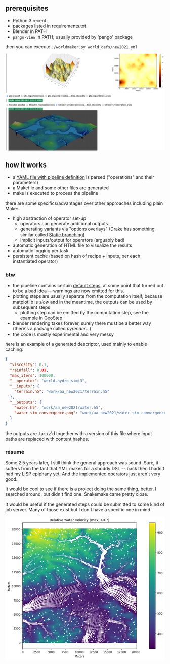 ## prerequisites

- Python 3.recent
- packages listed in requirements.txt
- Blender in PATH
- `pango-view` in PATH; usually provided by 'pango' package

then you can execute `./worldmaker.py world_defs/new2021.yml`

![screenshot](doc/html.png)

## how it works

- a [YAML file with pipeline definition](world_defs/new2021.yml) is parsed ("operations" and their parameters)
- a Makefile and some other files are generated
- make is executed to process the pipeline

there are some specifics/advantages over other approaches including plain Make:

- high abstraction of operator set-up
	- operators can generate additional outputs
	- generating variants via "options overlays" (Drake has something similar called [Static branching](https://books.ropensci.org/drake/static.html))
	- implicit inputs/output for operators (arguably bad)
- automatic generation of HTML file to visualize the results
- automatic logging per task
- persistent cache (based on hash of recipe + inputs, per each instantiated operator)

### btw

- the pipeline contains certain [default steps](pipeline_world.py#844).
  at some point that turned out to be a bad idea -- warnings are now emitted for this.
- plotting steps are usually separate from the computation itself, because matplotlib is _slow_
  and in the meantime, the outputs can be used by subsequent steps
    - plotting step can be emitted by the computation step, see the example in [GeoStep](pipeline_world.py#L26)
- blender rendering takes forever, surely there must be a better way (there's a package called _pyrender_...)
- the code is mostly experimental and very messy

here is an example of a generated descriptor, used mainly to enable caching:

```json
{
  "viscosity": 0.1,
  "rainfall": 0.01,
  "max_iters": 100000,
  "__operator": "world.hydro_sim:3",
  "__inputs": {
    "terrain.h5": "work/aa_new2021/terrain.h5"
  },
  "__outputs": {
    "water.h5": "work/aa_new2021/water.h5",
    "water_sim_convergence.png": "work/aa_new2021/water_sim_convergence.png"
  }
}
```

the outputs are .tar.xz'd together with a version of this file where input paths are replaced with content hashes.

### résumé

Some 2.5 years later, I still think the general approach was sound.
Sure, it suffers from the fact that YML makes for a shoddy DSL -- back then I hadn't had my LISP epiphany yet.
And the implemented operators just aren't very good.

It would be cool to see if there is a project doing the same thing, better. I searched around, but didn't find one. Snakemake came pretty close.

It would be useful if the generated steps could be submitted to some kind of job server. Many of those exist but I don't have a specific one in mind.

![screenshot](doc/water_streamplot.png)
